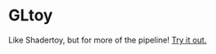 GLtoy
=====

Like Shadertoy, but for more of the pipeline!
[Try it out.](https://sarahzrf.github.io/gltoy/)

